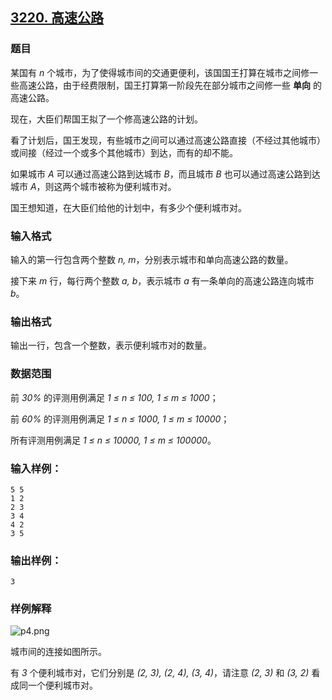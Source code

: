 ## [3220. 高速公路](https://www.acwing.com/problem/content/3223/)

### 题目

某国有 *n* 个城市，为了使得城市间的交通更便利，该国国王打算在城市之间修一些高速公路，由于经费限制，国王打算第一阶段先在部分城市之间修一些 **单向** 的高速公路。

现在，大臣们帮国王拟了一个修高速公路的计划。

看了计划后，国王发现，有些城市之间可以通过高速公路直接（不经过其他城市）或间接（经过一个或多个其他城市）到达，而有的却不能。

如果城市 *A* 可以通过高速公路到达城市 *B*，而且城市 *B* 也可以通过高速公路到达城市 *A*，则这两个城市被称为便利城市对。

国王想知道，在大臣们给他的计划中，有多少个便利城市对。

### 输入格式

输入的第一行包含两个整数 *n, m*，分别表示城市和单向高速公路的数量。

接下来 *m* 行，每行两个整数 *a, b*，表示城市 *a* 有一条单向的高速公路连向城市 *b*。

### 输出格式

输出一行，包含一个整数，表示便利城市对的数量。

### 数据范围

前 *30%* 的评测用例满足 *1 ≤ n ≤ 100, 1 ≤ m ≤ 1000*；

前 *60%* 的评测用例满足 *1 ≤ n ≤ 1000, 1 ≤ m ≤ 10000*；

所有评测用例满足 *1 ≤ n ≤ 10000, 1 ≤ m ≤ 100000*。

### 输入样例：

```
5 5
1 2
2 3
3 4
4 2
3 5
```

### 输出样例：

```
3
```

### 样例解释

 ![p4.png](https://cdn.acwing.com/media/article/image/2021/01/29/19_c8ef405762-p4.png)

城市间的连接如图所示。

有 *3* 个便利城市对，它们分别是 *(2, 3), (2, 4), (3, 4)*，请注意 *(2, 3)* 和 *(3, 2)* 看成同一个便利城市对。
